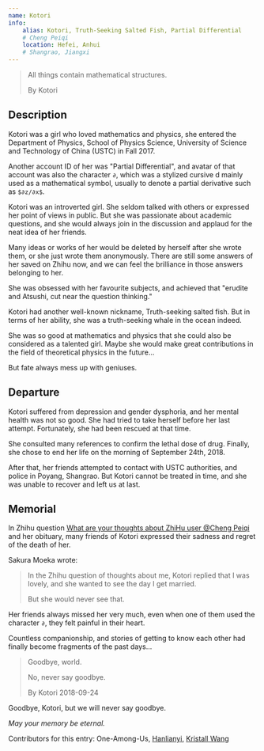 ```yaml
---
name: Kotori
info:
    alias: Kotori, Truth-Seeking Salted Fish, Partial Differential 
    # Cheng Peiqi
    location: Hefei, Anhui
    # Shangrao, Jiangxi
---
```


> All things contain mathematical structures.
>
> By Kotori

## Description

Kotori was a girl who loved mathematics and physics, she entered the Department of Physics, School of Physics Science, University of Science and Technology of China (USTC) in Fall 2017.

Another account ID of her was "Partial Differential",
and avatar of that account was also the character `∂`, which was a stylized cursive d mainly used as a mathematical symbol, usually to denote a partial derivative such as `$∂z/∂x$`.

Kotori was an introverted girl.
She seldom talked with others or expressed her point of views in public.
But she was passionate about academic questions,
and she would always join in the discussion and applaud for the neat idea of her friends.

Many ideas or works of her would be deleted by herself after she wrote them,
or she just wrote them anonymously.
There are still some answers of her saved on Zhihu now,
and we can feel the brilliance in those answers belonging to her.

She was obsessed with her favourite subjects, and achieved that "erudite and Atsushi, cut near the question thinking."

Kotori had another well-known nickname, Truth-seeking salted fish.
But in terms of her ability, she was a truth-seeking whale in the ocean indeed.

She was so good at mathematics and physics that she could also be considered as a talented girl.
Maybe she would make great contributions in the field of theoretical physics in the future...

But fate always mess up with geniuses.

## Departure

Kotori suffered from depression and gender dysphoria,
and her mental health was not so good.
She had tried to take herself before her last attempt.
Fortunately, she had been rescued at that time.

She consulted many references to confirm the lethal dose of drug.
Finally, she chose to end her life on the morning of September 24th, 2018.

After that, her friends attempted to contact with USTC authorities, and police in Poyang, Shangrao.
But Kotori cannot be treated in time, and she was unable to recover and left us at last.

## Memorial

In Zhihu question [What are your thoughts about ZhiHu user @Cheng Peiqi](https://www.zhihu.com/question/347747351) and her obituary, many friends of Kotori expressed their sadness and regret of the death of her.

Sakura Moeka wrote:

> In the Zhihu question of thoughts about me, Kotori replied that I was lovely, and she wanted to see the day I get married.
>
> But she would never see that.

Her friends always missed her very much,
even when one of them used the character `∂`, they felt painful in their heart.

Countless companionship, and stories of getting to know each other had finally become fragments of the past days...

> Goodbye, world.
>
> No, never say goodbye.
>
> By Kotori 2018-09-24

Goodbye, Kotori, but we will never say goodbye.

*May your memory be eternal.*

Contributors for this entry: One-Among-Us, [Hanlianyi](http://twitter.com/HANLIANYI520), [Kristall Wang](https://github.com/KristallWang)
